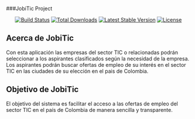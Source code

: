 ###JobiTic Project

<p align="center">
<a href="https://travis-ci.org/laravel/framework"><img src="https://travis-ci.org/laravel/framework.svg" alt="Build Status"></a>
<a href="https://packagist.org/packages/laravel/framework"><img src="https://poser.pugx.org/laravel/framework/d/total.svg" alt="Total Downloads"></a>
<a href="https://packagist.org/packages/laravel/framework"><img src="https://poser.pugx.org/laravel/framework/v/stable.svg" alt="Latest Stable Version"></a>
<a href="https://packagist.org/packages/laravel/framework"><img src="https://poser.pugx.org/laravel/framework/license.svg" alt="License"></a>
</p>

## Acerca de JobiTic

Con esta aplicación las empresas del sector TIC o relacionadas podrán seleccionar a los aspirantes clasificados según la necesidad de la empresa. Los aspirantes podrán buscar ofertas de empleo de su interés en el sector TIC en las ciudades de su elección en el pais de Colombia.


## Objetivo de JobiTic

El objetivo del sistema es facilitar el acceso a las ofertas de empleo del sector TIC en el país de Colombia de manera sencilla y transparente.

